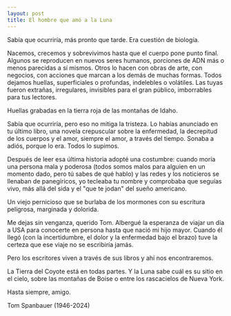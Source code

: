 ```yaml
---
layout: post
title: El hombre que amó a la Luna
---
```


Sabía que ocurriría, más pronto que tarde. Era cuestión de biología.

Nacemos, crecemos y sobrevivimos hasta que el cuerpo pone punto final. Algunos se reproducen en nuevos seres humanos, porciones de ADN más o menos parecidas a sí mismos. Otros lo hacen con obras de arte, con negocios, con acciones que marcan a los demás de muchas formas. Todos dejamos huellas, superficiales o profundas, indelebles o volátiles. Las tuyas fueron extrañas, irregulares, invisibles para el gran público, imborrables para tus lectores. 

Huellas grabadas en la tierra roja de las montañas de Idaho.

Sabía que ocurriría, pero eso no mitiga la tristeza. Lo habías anunciado en tu último libro, una novela crepuscular sobre la enfermedad, la decrepitud de los cuerpos y el amor, siempre el amor, a través del tiempo. Sonaba a adiós, porque lo era. Todos lo supimos.

Después de leer esa última historia adopté una costumbre: cuando moría una persona mala y poderosa (todos somos malos para alguien en un momento dado, pero tú sabes de qué hablo) y las redes y los noticieros se llenaban de panegíricos, yo tecleaba tu nombre y comprobaba que seguías vivo, más allá del sida y el "que te jodan" del sueño americano. 

Un viejo pernicioso que se burlaba de los mormones con su escritura peligrosa, marginada y dolorida.

Me dejas sin venganza, querido Tom. Albergué la esperanza de viajar un día a USA para conocerte en persona hasta que nació mi hijo mayor. Cuando él llegó (con la incertidumbre, el dolor y la enfermedad bajo el brazo) tuve la certeza que ese viaje no se escribiría jamás. 

Pero los escritores viven a través de sus libros y ahí nos encontraremos. 

La Tierra del Coyote está en todas partes. Y la Luna sabe cuál es su sitio en el cielo, sobre las montañas de Boise o entre los rascacielos de Nueva York. 

Hasta siempre, amigo.

Tom Spanbauer (1946-2024) 